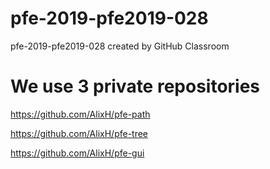 # pfe-2019-pfe2019-028
pfe-2019-pfe2019-028 created by GitHub Classroom

# We use 3 private repositories 
https://github.com/AlixH/pfe-path

https://github.com/AlixH/pfe-tree

https://github.com/AlixH/pfe-gui
